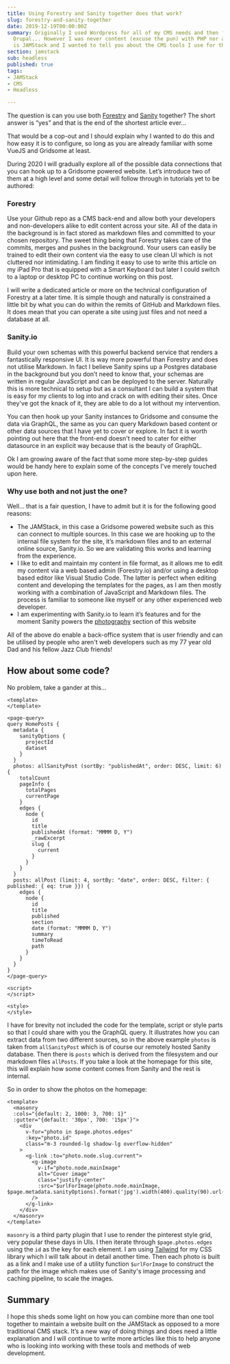 ```yaml
---
title: Using Forestry and Sanity together does that work?
slug: forestry-and-sanity-together
date: 2019-12-19T00:00:00Z
summary: Originally I used Wordpress for all of my CMS needs and then for some projects,
  Drupal... However I was never content (excuse the pun) with PHP nor any of its templating systems. Now there
  is JAMStack and I wanted to tell you about the CMS tools I use for this website.
section: jamstack
sub: headless
published: true
tags:
- JAMStack
- CMS
- Headless

---
```

The question is can you use both [Forestry](https://forestry.io) and [Sanity](https://sanity.io) together? The short answer is “yes” and that is the end of the shortest article ever...

That would be a cop-out and I should explain why I wanted to do this and how easy it is to configure, so long as you are already familiar with some VueJS and Gridsome at least.

During 2020 I will gradually explore all of the possible data connections that you can hook up to a Gridsome powered website. Let’s introduce two of them at a high level and some detail will follow through in tutorials yet to be authored:

### Forestry

Use your Github repo as a CMS back-end and allow both your developers and non-developers alike to edit content across your site. All of the data in the background is in fact stored as markdown files and committed to your chosen repository. The sweet thing being that Forestry takes care of the commits, merges and pushes in the background. Your users can easily be trained to edit their own content via the easy to use clean UI which is not cluttered nor intimidating. I am finding it easy to use to write this article on my iPad Pro that is equipped with a Smart Keyboard but later I could switch to a laptop or desktop PC to continue working on this post.

I will write a dedicated article or more on the technical configuration of Forestry at a later time. It is simple though and naturally is constrained a little bit by what you can do within the remits of GitHub and Markdown files. It does mean that you can operate a site using just files and not need a database at all.

### Sanity.io

Build your own schemas with this powerful backend service that renders a fantastically responsive UI. It is way more powerful than Forestry and does not utilise Markdown. In fact I believe Sanity spins up a Postgres database in the background but you don’t need to know that, your schemas are written in regular JavaScript and can be deployed to the server. Naturally this is more technical to setup but as a consultant I can build a system that is easy for my clients to log into and crack on with editing their sites. Once they've got the knack of it, they are able to do a lot without my intervention.

You can then hook up your Sanity instances to Gridsome and consume the data via GraphQL, the same as you can query Markdown based content or other data sources that I have yet to cover or explore. In fact it is worth pointing out here that the front-end doesn't need to cater for either datasource in an explicit way because that is the beauty of GraphQL. 

Ok I am growing aware of the fact that some more step-by-step guides would be handy here to explain some of the concepts I've merely touched upon here. 

### Why use both and not just the one?

Well... that is a fair question, I have to admit but it is for the following good reasons:

* The JAMStack, in this case a Gridsome powered website such as this can connect to multiple sources. In this case we are hooking up to the internal file system for the site, it’s markdown files and to an external online source, Sanity.io. So we are validating this works and learning from the experience.
* I like to edit and maintain my content in file format, as it allows me to edit my content via a web based admin (Forestry.io) and/or using a desktop based editor like Visual Studio Code. The latter is perfect when editing content and developing the templates for the pages, as I am then mostly working with a combination of JavaScript and Markdown files. The process is familiar to someone like myself or any other experienced web developer.
* I am experimenting with Sanity.io to learn it’s features and for the moment Sanity powers the [photography](/photoblog) section of this website

All of the above do enable a back-office system that is user friendly and can be utilised by people who aren't web developers such as my 77 year old Dad and his fellow Jazz Club friends!

## How about some code?

No problem, take a gander at this...

```vue
<template>
</template>

<page-query>
query HomePosts {
  metadata {
    sanityOptions {
      projectId
      dataset
    }
  }
  photos: allSanityPost (sortBy: "publishedAt", order: DESC, limit: 6) {
    totalCount
    pageInfo {
      totalPages
      currentPage
    }
    edges {
      node {
        id
        title
        publishedAt (format: "MMMM D, Y")      
        _rawExcerpt
        slug {
          current
        }
      }
    }
  }
  posts: allPost (limit: 4, sortBy: "date", order: DESC, filter: { published: { eq: true }}) {
    edges {
      node {
        id
        title
        published
        section
        date (format: "MMMM D, Y")
        summary
        timeToRead
        path
      }
    }
  }
}
</page-query>

<script>
</script>

<style>
</style>
```

I have for brevity not included the code for the template, script or style parts so that I could share with you the GraphQL query. It illustrates how you can extract data from two different sources, so in the above example ```photos``` is taken from ```allSanityPost``` which is of course our remotely hosted Sanity database. Then there is ```posts``` which is derived from the filesystem and our markdown files ```allPosts```. If you take a look at the homepage for this site, this will explain how some content comes from Sanity and the rest is internal.

So in order to show the photos on the homepage:

```vue
<template>
  <masonry
  :cols="{default: 2, 1000: 3, 700: 1}"
  :gutter="{default: '30px', 700: '15px'}">
    <div
      v-for="photo in $page.photos.edges"
      :key="photo.id"
      class="m-3 rounded-lg shadow-lg overflow-hidden"
    >
      <g-link :to="photo.node.slug.current">
        <g-image
          v-if="photo.node.mainImage"
          alt="Cover image"
          class="justify-center"
          :src="$urlForImage(photo.node.mainImage, $page.metadata.sanityOptions).format('jpg').width(400).quality(90).url()"
        />
      </g-link>
    </div>
  </masonry>
</template>
```

```masonry``` is a third party plugin that I use to render the pinterest style grid, very popular these days in UIs. I then iterate through ```$page.photos.edges``` using the ```id``` as the key for each element. I am using [Tailwind](https://tailwindcss.com) for my CSS library which I will talk about in detail another time. Then each photo is built as a link and I make use of a utility function ```$urlForImage``` to construct the path for the image which makes use of Sanity's image processing and caching pipeline, to scale the images.


## Summary

I hope this sheds some light on how you can combine more than one tool together to maintain a website built on the JAMStack as opposed to a more traditional CMS stack. It’s a new way of doing things and does need a little explanation and I will continue to write more articles like this to help anyone who is looking into working with these tools and methods of web development.